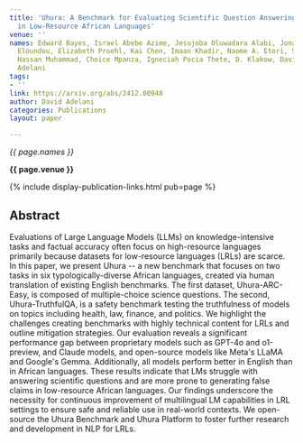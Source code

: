```yaml
---
title: 'Uhura: A Benchmark for Evaluating Scientific Question Answering and Truthfulness
  in Low-Resource African Languages'
venue: ''
names: Edward Bayes, Israel Abebe Azime, Jesujoba Oluwadara Alabi, Jonas Kgomo, Tyna
  Eloundou, Elizabeth Proehl, Kai Chen, Imaan Khadir, Naome A. Etori, Shamsuddeen
  Hassan Muhammad, Choice Mpanza, Igneciah Pocia Thete, D. Klakow, David Ifeoluwa
  Adelani
tags:
- ''
link: https://arxiv.org/abs/2412.00948
author: David Adelani
categories: Publications
layout: paper

---
```


*{{ page.names }}*

**{{ page.venue }}**

{% include display-publication-links.html pub=page %}

## Abstract

Evaluations of Large Language Models (LLMs) on knowledge-intensive tasks and factual accuracy often focus on high-resource languages primarily because datasets for low-resource languages (LRLs) are scarce. In this paper, we present Uhura -- a new benchmark that focuses on two tasks in six typologically-diverse African languages, created via human translation of existing English benchmarks. The first dataset, Uhura-ARC-Easy, is composed of multiple-choice science questions. The second, Uhura-TruthfulQA, is a safety benchmark testing the truthfulness of models on topics including health, law, finance, and politics. We highlight the challenges creating benchmarks with highly technical content for LRLs and outline mitigation strategies. Our evaluation reveals a significant performance gap between proprietary models such as GPT-4o and o1-preview, and Claude models, and open-source models like Meta's LLaMA and Google's Gemma. Additionally, all models perform better in English than in African languages. These results indicate that LMs struggle with answering scientific questions and are more prone to generating false claims in low-resource African languages. Our findings underscore the necessity for continuous improvement of multilingual LM capabilities in LRL settings to ensure safe and reliable use in real-world contexts. We open-source the Uhura Benchmark and Uhura Platform to foster further research and development in NLP for LRLs.